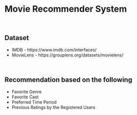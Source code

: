 <h1> Movie Recommender System</h1>
<br>
<h2> Dataset </h2>
<ul>
<li> IMDB - https://www.imdb.com/interfaces/</li>
<li> MovieLens - https://grouplens.org/datasets/movielens/</li>
</ul>
<br>
<h2> Recommendation based on the following </h2>
<ul>
<li> Favorite Genre </li>
<li> Favorite Cast </li>
<li> Preferred Time Period </li>
<li> Previous Ratings by the Registered Users </li>
</ul>

